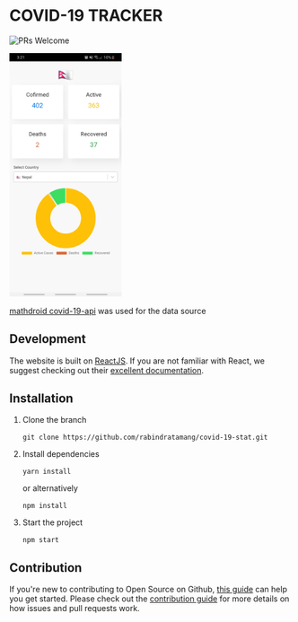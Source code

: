 # COVID-19 TRACKER
![PRs Welcome](https://img.shields.io/badge/PRs-welcome-brightgreen.svg?style=flat-square)

<img src="Demo.jpg" 
     width="200" 
 />

[mathdroid covid-19-api](https://github.com/mathdroid/covid-19-api) was used for the data source

## Development
The website is built on [ReactJS](https://reactjs.org/). If you are not familiar with React, we suggest checking out their [excellent documentation](https://reactjs.org/docs).

## Installation

1. Clone the branch

   ```
   git clone https://github.com/rabindratamang/covid-19-stat.git
   ```

2. Install dependencies

   ```
   yarn install
   ```

    or alternatively

   ```
   npm install
   ```
3. Start the project
   ```
   npm start
   ```

## Contribution

If you're new to contributing to Open Source on Github, [this guide](https://guides.github.com/activities/contributing-to-open-source/) can help you get started. Please check out the [contribution guide](CONTRIBUTING.md) for more details on how issues and pull requests work.
